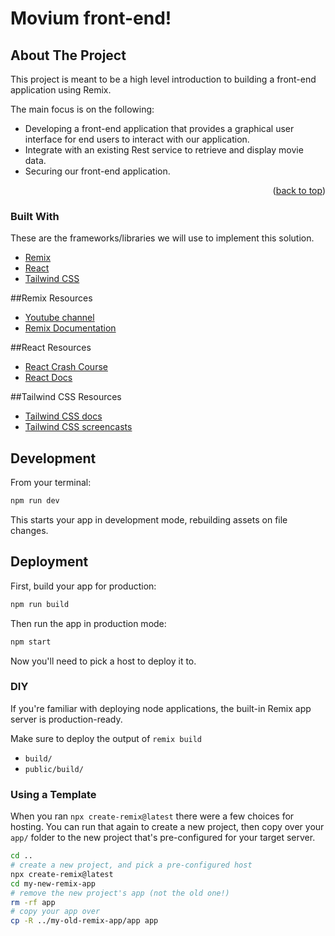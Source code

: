 # Movium front-end!

<!-- ABOUT THE PROJECT -->
## About The Project

This project is meant to be a high level introduction to building a front-end application using Remix.

The main focus is on the following:
* Developing a front-end application that provides a graphical user interface for end users to interact with our application.  
* Integrate with an existing Rest service to retrieve and display movie data.
* Securing our front-end application.

<p align="right">(<a href="#top">back to top</a>)</p>

### Built With

These are the frameworks/libraries we will use to implement this solution.

* [Remix](https://remix.run/)
* [React](https://reactjs.org/)
* [Tailwind CSS](https://tailwindcss.com/)

##Remix Resources
* [Youtube channel]( https://www.youtube.com/c/Remix-Run/videos )
* [Remix Documentation]( https://remix.run/docs/en/v1 )

##React Resources
* [React Crash Course]( https://www.youtube.com/watch?v=w7ejDZ8SWv8 )
* [React Docs]( https://reactjs.org/docs/getting-started.html )

##Tailwind CSS Resources
* [Tailwind CSS docs]( https://tailwindcss.com/ )
* [Tailwind CSS screencasts]( https://www.youtube.com/tailwindlabs )

## Development

From your terminal:

```sh
npm run dev
```

This starts your app in development mode, rebuilding assets on file changes.

## Deployment

First, build your app for production:

```sh
npm run build
```

Then run the app in production mode:

```sh
npm start
```

Now you'll need to pick a host to deploy it to.

### DIY

If you're familiar with deploying node applications, the built-in Remix app server is production-ready.

Make sure to deploy the output of `remix build`

- `build/`
- `public/build/`

### Using a Template

When you ran `npx create-remix@latest` there were a few choices for hosting. You can run that again to create a new project, then copy over your `app/` folder to the new project that's pre-configured for your target server.

```sh
cd ..
# create a new project, and pick a pre-configured host
npx create-remix@latest
cd my-new-remix-app
# remove the new project's app (not the old one!)
rm -rf app
# copy your app over
cp -R ../my-old-remix-app/app app
```
